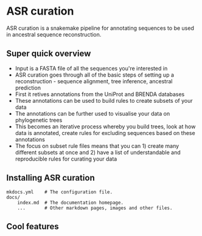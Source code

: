 # ASR curation

ASR curation is a snakemake pipeline for annotating sequences to be used in ancestral sequence reconstruction.


## Super quick overview

* Input is a FASTA file of all the sequences you're interested in
* ASR curation goes through all of the basic steps of setting up a reconstruction - sequence alignment, tree inference, ancestral prediction
* First it retives annotations from the UniProt and BRENDA databases
* These annotations can be used to build rules to create subsets of your data
* The annotations can be further used to visualise your data on phylogenetic trees
* This becomes an iterative process whereby you build trees, look at how data is annotated, create rules for excluding sequences based on these annotations
* The focus on subset rule files means that you can 1) create many different subsets at once and 2) have a list of understandable and reproducible rules for curating your data 

## Installing ASR curation

    mkdocs.yml    # The configuration file.
    docs/
        index.md  # The documentation homepage.
        ...       # Other markdown pages, images and other files.

## Cool features
